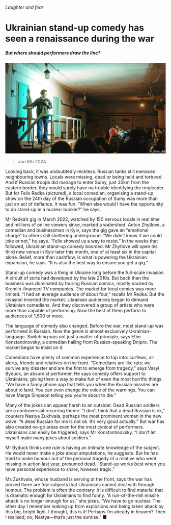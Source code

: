 ###### Laughter and fear

# Ukrainian stand-up comedy has seen a renaissance during the war 

##### But where should performers draw the line? 

![image](images/20240113_EUP001.jpg) 

> Jan 6th 2024 

Looking back, it was undoubtedly reckless. Russian tanks still menaced neighbouring towns. Locals were missing, dead or being held and tortured. And if Russian troops did manage to enter Sumy, just 30km from the eastern border, they would surely have no trouble identifying the ringleader. But for Felix Redka (pictured), a local comedian, organising a stand-up show on the 24th day of the Russian occupation of Sumy was more than just an act of defiance. It was fun. “When else would I have the opportunity to do stand-up in a nuclear bunker?” he says. 

Mr Redka’s gig in March 2022, watched by 150 nervous locals in real time and millions of online viewers since, marked a watershed. Anton Zhytlove, a comedian and businessman in Kyiv, says the gig gave an “emotional charge” to others still sheltering underground. “We didn’t know if we could joke or not,” he says. “Felix showed us a way to resist.” In the weeks that followed, Ukrainian stand-up comedy boomed. Mr Zhytlove will open his third new venue in Kyiv later this month, one of at least six in the capital alone. Belief, more than cashflow, is what is powering the Ukrainian expansion, he says. “It is also the best way to ensure you get a gig.”

Stand-up comedy was a thing in Ukraine long before the full-scale invasion. A circuit of sorts had developed by the late 2010s. But back then the business was dominated by touring Russian comics, mostly backed by Kremlin-financed TV companies. The market for local comics was more limited. “I had an average audience of about four,” recalls Mr Redka. But the invasion inverted the market. Ukrainian audiences began to demand Ukrainian comedians. And they discovered a group of artists who were more than capable of performing. Now the best of them perform to audiences of 1,500 or more. 

The language of comedy also changed. Before the war, most stand-up was performed in Russian. Now the genre is almost exclusively Ukrainian-language. Switching was not just a matter of principle, says Efim Konstantinovsky, a comedian hailing from Russian-speaking Dnipro. The market began to insist on it. 

Comedians have plenty of common experience to tap into: curfews, air alerts, friends and relatives on the front. “Comedians are like rats: we survive any disaster and are the first to emerge from tragedy,” says Vasyl Byduck, an absurdist performer. He says comedy offers support to Ukrainians, giving them a way to make fun of even the most horrific things. “We have a fancy phone app that tells you when the Russian missiles are about to land. You can even change the voice of the warnings. You can have Marge Simpson telling you you’re about to die.” 

Many of the jokes can appear harsh to an outsider. Dead Russian soldiers are a controversial recurring theme. “I don’t think that a dead Russian is ok,” counters Nastya Zukhvala, perhaps the most prominent woman in the new wave. “A dead Russian for me is not ok. It’s very good actually.” But war has also created no-go areas even for the most cynical of performers. Ukrainians can easily be triggered, says Mr Konstantinovsky. “I don’t let myself make many jokes about soldiers.” 

Mr Byduck thinks one rule is having an intimate knowledge of the subject. He would never make a joke about amputations, he suggests. But he has tried to make humour out of the personal tragedy of a relative who went missing in action last year, presumed dead. “Stand-up works best when you have personal experience to share, however tragic.” 

Ms Zukhvala, whose husband is serving at the front, says the war has proved there are few subjects that Ukrainians cannot deal with through humour. The problem is often the contrary: it is difficult to find material that is dramatic enough for Ukrainians to find funny. “A run-of-the-mill missile attack is no longer enough for us,” she jokes. “We have to go nuclear. The other day I remember waking up from explosions and being taken aback by this big, bright light. I thought, this is it! Perhaps I’m already in heaven? Then I realised, no, Nastya—that’s just the sunrise.” ■



